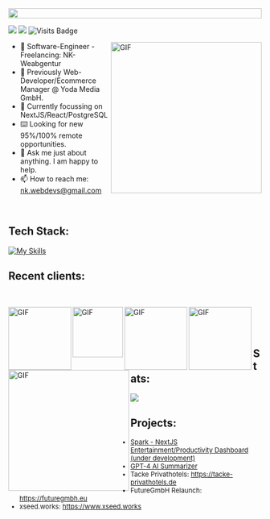 
<img src="https://i.imgur.com/dBaSKWF.gif" height="20" width="100%">

[<img src="https://img.shields.io/badge/linkedin-%230077B5.svg?&style=for-the-badge&logo=linkedin&logoColor=white" />](https://www.linkedin.com/in/nicolas-körner/) [<img src="https://img.shields.io/badge/gmail-%23EE0000.svg?&style=for-the-badge&logo=gmail&logoColor=white">](mailto:nk.webdevs@gmail.com) 
![Visits Badge](https://badges.pufler.dev/visits/nkoerner93/nkoerner93?style=for-the-badge)

<p>
<img align="right" alt="GIF" src="https://github.com/abhishek-choudharys/blender-projects/blob/main/Plexus/plexus.gif" width="300"/>


- 🔭 Software-Engineer - Freelancing: NK-Weabgentur
- 🔭 Previously Web-Developer/Ecommerce Manager @ Yoda Media GmbH.
- 🤔 Currently focussing on NextJS/React/PostgreSQL
- ⌨️ Looking for new 95%/100% remote opportunities.
- 💬 Ask me just about anything. I am happy to help.
- 📫 How to reach me: nk.webdevs@gmail.com
<br/>
</p>

## Tech Stack:
[![My Skills](https://skillicons.dev/icons?i=html,css,tailwindcss,js,ts,react,nextjs,prisma,postgres,cypress)](https://skillicons.dev)

## Recent clients:
</br>

<!-- Tacke Privathotels -->
[<img align="left" alt="GIF" style="vertical-align:top" src="https://github.com/nkoerner93/nkoerner93/assets/47701736/34f11389-79fe-4f11-8e94-aaf7063377db" width="125"/>](https://tacke-privathotels.de)
<!-- Future GmbH -->
[<img align="left" alt="GIF" style="vertical-align:middle" src="https://github.com/nkoerner93/nkoerner93/assets/47701736/9486e27d-54a4-4e2c-85fa-d26943f7c6d4" width="100"/>](https://futuregmbh.eu)
<!-- xseed.works -->
[<img align="left" alt="GIF" style="vertical-align:middle" src="https://github.com/nkoerner93/nkoerner93/assets/47701736/7944b509-ab47-4bcb-92b1-5a139f03dfec" width="125"/>](https://xseed.works)
<!-- PBCN -->
[<img align="left" alt="GIF" style="vertical-align:middle" src="https://github.com/nkoerner93/nkoerner93/assets/47701736/8c1d60b5-077d-458c-a71f-17e154618e3f" width="125"/>](https://pbcn.de)
<!-- Wecotel -->
[<img align="left" alt="GIF" style="vertical-align:middle" src="https://github.com/nkoerner93/nkoerner93/assets/47701736/09a91490-943d-465b-ab91-3b3bb4e7fd1f" width="240"/>](https://wecotel.de)

<br/>
<br/>
<br/>
</p>

## Stats:

<p align="left"> 
  <img src="https://github-readme-streak-stats.herokuapp.com/?user=nkoerner93&theme=blue-green" />

</p>

## Projects:
<font size = "2">

- [Spark - NextJS Entertainment/Productivity Dashboard (under development)](https://github.com/nkoerner93/spark)
- [GPT-4 AI Summarizer](https://github.com/nkoerner93/GPT4-URL-Article-Summarizer)
- Tacke Privathotels: https://tacke-privathotels.de
- FutureGmbH Relaunch: https://futuregmbh.eu
- xseed.works: https://www.xseed.works

</font>
